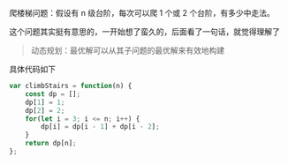 爬楼梯问题：假设有 n 级台阶，每次可以爬 1 个或 2 个台阶，有多少中走法。

这个问题其实挺有意思的，一开始想了蛮久的，后面看了一句话，就觉得理解了

> 动态规划：最优解可以从其子问题的最优解来有效地构建

具体代码如下
```js
var climbStairs = function(n) {
    const dp = [];
    dp[1] = 1;
    dp[2] = 2;
    for(let i = 3; i <= n; i++) {
        dp[i] = dp[i - 1] + dp[i - 2];
    }
    return dp[n];
};
```